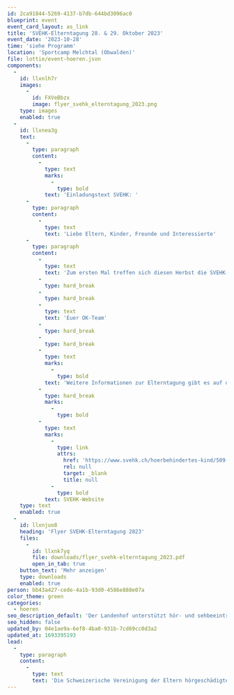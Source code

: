```yaml
---
id: 2ca91844-5269-4137-b7db-644bd3096ac0
blueprint: event
event_card_layout: as_link
title: 'SVEHK-Elterntagung 28. & 29. Oktober 2023'
event_date: '2023-10-28'
time: 'siehe Programm'
location: 'Sportcamp Melchtal (Obwalden)'
file: lottie/event-hoeren.json
components:
  -
    id: llxnlh7r
    images:
      -
        id: FXVeBbzx
        image: flyer_svehk_elterntagung_2023.png
    type: images
    enabled: true
  -
    id: llxnea3g
    text:
      -
        type: paragraph
        content:
          -
            type: text
            marks:
              -
                type: bold
            text: 'Einladungstext SVEHK: '
      -
        type: paragraph
        content:
          -
            type: text
            text: 'Liebe Eltern, Kinder, Freunde und Interessierte'
      -
        type: paragraph
        content:
          -
            type: text
            text: 'Zum ersten Mal treffen sich diesen Herbst die SVEHK-Familien im Sportcamp im Melchtal. Das abwechslungsreiche Workshop-Programm dreht sich rund um die Themen Erziehung, Sprachförderung, soziale Medien, Pubertät und berufliche Eingliederung. Während sich die Eltern austauschen, erkunden die Kinder und Jugendlichen in einem altersgerechten Programm das Melchtal. Wir freuen uns heute schon darauf, am 28./29. Oktober möglichst viele Familien im Herzen der Schweiz zu begrüssen.'
          -
            type: hard_break
          -
            type: hard_break
          -
            type: text
            text: 'Euer OK-Team'
          -
            type: hard_break
          -
            type: hard_break
          -
            type: text
            marks:
              -
                type: bold
            text: 'Weitere Informationen zur Elterntagung gibt es auf der'
          -
            type: hard_break
            marks:
              -
                type: bold
          -
            type: text
            marks:
              -
                type: link
                attrs:
                  href: 'https://www.svehk.ch/hoerbehindertes-kind/509-svehk-elterntagung-melchtal-2023'
                  rel: null
                  target: _blank
                  title: null
              -
                type: bold
            text: SVEHK-Website
    type: text
    enabled: true
  -
    id: llxnjuo8
    heading: 'Flyer SVEHK-Elterntagung 2023'
    files:
      -
        id: llxnk7yq
        file: downloads/flyer_svehk-elterntagung_2023.pdf
        open_in_tab: true
    button_text: 'Mehr anzeigen'
    type: downloads
    enabled: true
person: bb43a427-cede-4a1b-93d0-4586e888e07a
color_theme: green
categories:
  - hoeren
seo_description_default: 'Der Landenhof unterstützt hör- und sehbeeinträchtigte Kinder & Jugendliche in ihrem selbstbestimmten Leben durch Förderung ihrer Fähigkeiten & Entwicklung'
seo_hidden: false
updated_by: 04e1ae9a-6ef8-4ba0-931b-7cd69cc0d3a2
updated_at: 1693395193
lead:
  -
    type: paragraph
    content:
      -
        type: text
        text: 'Die Schweizerische Vereinigung der Eltern hörgeschädigter Kinder (SVEHK) organisiert unter dem Motto «Gemeinsame Zeit als Kraftquelle» eine zweitägige Elterntagung im Sportcamp Melchthal (Kanton Obwalden). '
---
```

